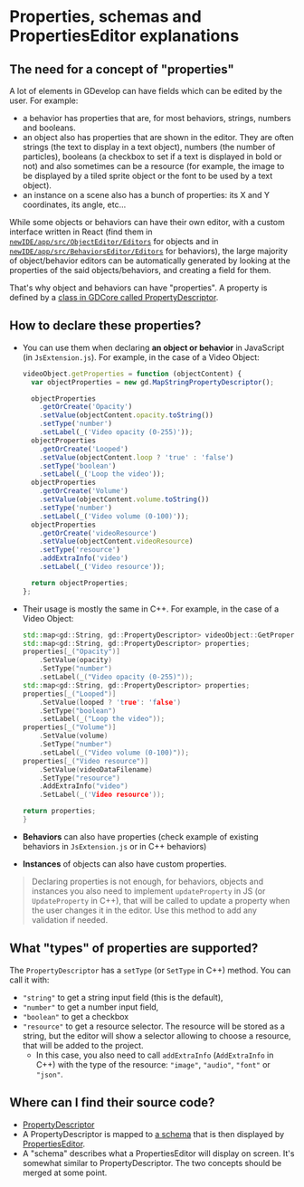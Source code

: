 # Properties, schemas and PropertiesEditor explanations

## The need for a concept of "properties"

A lot of elements in GDevelop can have fields which can be edited by the user. For example:

* a behavior has properties that are, for most behaviors, strings, numbers and booleans.
* an object also has properties that are shown in the editor. They are often strings (the text to display in a text object), numbers (the number of particles), booleans (a checkbox to set if a text is displayed in bold or not) and also sometimes can be a resource (for example, the image to be displayed by a tiled sprite object or the font to be used by a text object).
* an instance on a scene also has a bunch of properties: its X and Y coordinates, its angle, etc...

While some objects or behaviors can have their own editor, with a custom interface written in React (find them in [`newIDE/app/src/ObjectEditor/Editors`](https://github.com/4ian/GDevelop/tree/master/newIDE/app/src/ObjectEditor/Editors) for objects and in [`newIDE/app/src/BehaviorsEditor/Editors`](https://github.com/4ian/GDevelop/tree/master/newIDE/app/src/BehaviorsEditor/Editors) for behaviors), the large majority of object/behavior editors can be automatically generated by looking at the properties of the said objects/behaviors, and creating a field for them.

That's why object and behaviors can have "properties". A property is defined by a [class in GDCore called PropertyDescriptor](https://github.com/4ian/GDevelop/blob/master/Core/GDCore/Project/PropertyDescriptor.h).

## How to declare these properties?

* You can use them when declaring **an object or behavior** in JavaScript (in `JsExtension.js`). For example, in the case of a Video Object:

    ```js
    videoObject.getProperties = function (objectContent) {
      var objectProperties = new gd.MapStringPropertyDescriptor();

      objectProperties
        .getOrCreate('Opacity')
        .setValue(objectContent.opacity.toString())
        .setType('number')
        .setLabel(_('Video opacity (0-255)'));
      objectProperties
        .getOrCreate('Looped')
        .setValue(objectContent.loop ? 'true' : 'false')
        .setType('boolean')
        .setLabel(_('Loop the video'));
      objectProperties
        .getOrCreate('Volume')
        .setValue(objectContent.volume.toString())
        .setType('number')
        .setLabel(_('Video volume (0-100)'));
      objectProperties
        .getOrCreate('videoResource')
        .setValue(objectContent.videoResource)
        .setType('resource')
        .addExtraInfo('video')
        .setLabel(_('Video resource'));

      return objectProperties;
    };
    ```

* Their usage is mostly the same in C++. For example, in the case of a Video Object:

    ```c++
    std::map<gd::String, gd::PropertyDescriptor> videoObject::GetProperties() const {
    std::map<gd::String, gd::PropertyDescriptor> properties;
    properties[_("Opacity")]
        .SetValue(opacity)
        .SetType("number")
        .setLabel(_("Video opacity (0-255)"));
    std::map<gd::String, gd::PropertyDescriptor> properties;
    properties[_("Looped")]
        .SetValue(looped ? 'true': 'false')
        .SetType("boolean")
        .setLabel(_("Loop the video"));
    properties[_("Volume")]
        .SetValue(volume)
        .SetType("number")
        .setLabel(_("Video volume (0-100)"));
    properties[_("Video resource")]
        .SetValue(videoDataFilename)
        .SetType("resource")
        .AddExtraInfo("video")
        .SetLabel(_('Video resource'));

    return properties;
    }
    ```

* **Behaviors** can also have properties (check example of existing behaviors in `JsExtension.js` or in C++ behaviors)
* **Instances** of objects can also have custom properties.

> Declaring properties is not enough, for behaviors, objects and instances you also need to implement `updateProperty` in JS (or `UpdateProperty` in C++), that will be called to update a property when the user changes it in the editor. Use this method to add any validation if needed.

## What "types" of properties are supported?

The `PropertyDescriptor` has a `setType` (or `SetType` in C++) method. You can call it with:

* `"string"` to get a string input field (this is the default),
* `"number"` to get a number input field,
* `"boolean"` to get a checkbox
* `"resource"` to get a resource selector. The resource will be stored as a string, but the editor will show a selector allowing to choose a resource, that will be added to the project.
  * In this case, you also need to call `addExtraInfo` (`AddExtraInfo` in C++) with the type of the resource: `"image"`, `"audio"`, `"font"` or `"json"`.

## Where can I find their source code?

* [PropertyDescriptor](https://github.com/4ian/GDevelop/blob/master/Core/GDCore/Project/PropertyDescriptor.h)
* A PropertyDescriptor is mapped to [a schema](https://github.com/4ian/GDevelop/blob/bc80d1c98f22bb8aae559b1fbcb25452d9a6b9d8/newIDE/app/src/PropertiesEditor/PropertiesMapToSchema.js#L109-L124) that is then displayed by [PropertiesEditor](https://github.com/4ian/GDevelop/blob/bc80d1c98f22bb8aae559b1fbcb25452d9a6b9d8/newIDE/app/src/PropertiesEditor/index.js#L314).
* A "schema" describes what a PropertiesEditor will display on screen. It's somewhat similar to PropertyDescriptor. The two concepts should be merged at some point.
